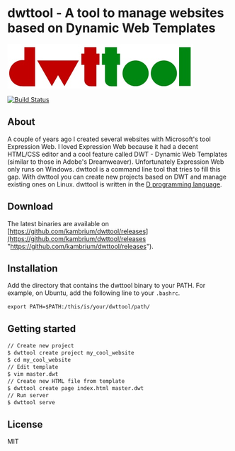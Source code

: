 dwttool - A tool to manage websites based on Dynamic Web Templates
==================================================================

![dwttool logo](dwttool-logo.jpg)

[![Build Status](https://travis-ci.org/kambrium/dwttool.svg?branch=master)](https://travis-ci.org/kambrium/dwttool)

About
-----
A couple of years ago I created several websites with Microsoft's tool Expression Web. I loved Expression Web because it had a decent HTML/CSS editor and a cool feature called DWT - Dynamic Web Templates (similar to those in Adobe's Dreamweaver). Unfortunately Expression Web only runs on Windows. dwttool is a command line tool that tries to fill this gap. With dwttool you can create new projects based on DWT and manage existing ones on Linux. dwttool is written in the [D programming language](https://dlang.org/ "D programming language").

Download
--------
The latest binaries are available on [https://github.com/kambrium/dwttool/releases](https://github.com/kambrium/dwttool/releases "https://github.com/kambrium/dwttool/releases").

Installation
------------
Add the directory that contains the dwttool binary to your PATH. For example, on Ubuntu, add the following line to your `.bashrc`.
```
export PATH=$PATH:/this/is/your/dwttool/path/
```

Getting started
---------------
```shell
// Create new project
$ dwttool create project my_cool_website
$ cd my_cool_website
// Edit template
$ vim master.dwt
// Create new HTML file from template
$ dwttool create page index.html master.dwt
// Run server
$ dwttool serve
```

License
-------
MIT